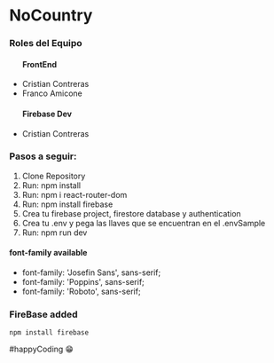 # NoCountry

### Roles del Equipo
<ul>
    <h4>FrontEnd</h4>
    <li>Cristian Contreras</li>
    <li>Franco Amicone</li>
    <h4>Firebase Dev</h4>
    <li>Cristian Contreras</li>
</ul>

### Pasos a seguir:
<ol>
    <li>Clone Repository</li>
    <li>Run: npm install</li>
    <li>Run: npm i react-router-dom</li>
    <li>Run: npm install firebase</li>
    <li>Crea tu firebase project, firestore database y authentication</li>
    <li>Crea tu .env y pega las llaves que se encuentran en el .envSample</li>
    <li>Run: npm run dev</li>
</ol>

<h4>font-family available</h4>
    <ul>
        <li>font-family: 'Josefin Sans', sans-serif;</li>
        <li>font-family: 'Poppins', sans-serif;</li>
        <li>font-family: 'Roboto', sans-serif;</li>
    </ul>

### FireBase added
    npm install firebase

#happyCoding 😁
